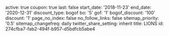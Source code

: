 active: true
coupon: true
last: false
start_date: '2018-11-23'
end_date: '2020-12-31'
discount_type: bogof
bo: '5'
gof: '1'
bogof_discount: '100'
discount: '1'
page_no_index: false
no_follow_links: false
sitemap_priority: '0.5'
sitemap_changefreq: daily
twitter_share_setting: inherit
title: LIONS
id: 274cfba7-fab2-494f-b957-d5bdfcb5abe4
